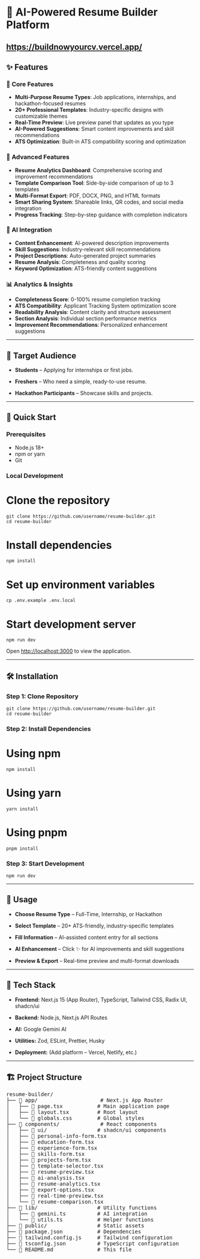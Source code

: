 # 🚀 AI-Powered Resume Builder Platform
https://buildnowyourcv.vercel.app/
---

## ✨ Features

### 🎯 **Core Features**
- **Multi-Purpose Resume Types**: Job applications, internships, and hackathon-focused resumes
- **20+ Professional Templates**: Industry-specific designs with customizable themes
- **Real-Time Preview**: Live preview panel that updates as you type
- **AI-Powered Suggestions**: Smart content improvements and skill recommendations
- **ATS Optimization**: Built-in ATS compatibility scoring and optimization

### 🚀 **Advanced Features**
- **Resume Analytics Dashboard**: Comprehensive scoring and improvement recommendations
- **Template Comparison Tool**: Side-by-side comparison of up to 3 templates
- **Multi-Format Export**: PDF, DOCX, PNG, and HTML formats
- **Smart Sharing System**: Shareable links, QR codes, and social media integration
- **Progress Tracking**: Step-by-step guidance with completion indicators

### 🤖 **AI Integration**
- **Content Enhancement**: AI-powered description improvements
- **Skill Suggestions**: Industry-relevant skill recommendations
- **Project Descriptions**: Auto-generated project summaries
- **Resume Analysis**: Completeness and quality scoring
- **Keyword Optimization**: ATS-friendly content suggestions

### 📊 **Analytics & Insights**
- **Completeness Score**: 0-100% resume completion tracking
- **ATS Compatibility**: Applicant Tracking System optimization score
- **Readability Analysis**: Content clarity and structure assessment
- **Section Analysis**: Individual section performance metrics
- **Improvement Recommendations**: Personalized enhancement suggestions

---

## 🎯 Target Audience

- **Students** – Applying for internships or first jobs.

- **Freshers** – Who need a simple, ready-to-use resume.

- **Hackathon Participants** – Showcase skills and projects.
---

## 🚀 Quick Start

### Prerequisites
- Node.js 18+ 
- npm or yarn
- Git

### Local Development

# Clone the repository
    git clone https://github.com/username/resume-builder.git
    cd resume-builder

# Install dependencies
    npm install

# Set up environment variables
    cp .env.example .env.local

# Start development server
    npm run dev

Open [http://localhost:3000](http://localhost:3000) to view the application.

---

## 🛠️ Installation

### Step 1: Clone Repository

    git clone https://github.com/username/resume-builder.git
    cd resume-builder


### Step 2: Install Dependencies

# Using npm
    npm install

# Using yarn
    yarn install

# Using pnpm
    pnpm install



### Step 3: Start Development

    npm run dev

---

## 📱 Usage

- **Choose Resume Type** – Full-Time, Internship, or Hackathon

- **Select Template** – 20+ ATS-friendly, industry-specific templates

- **Fill Information** – AI-assisted content entry for all sections

- **AI Enhancement** – Click ✨ for AI improvements and skill suggestions

- **Preview & Export** – Real-time preview and multi-format downloads
---

## 🔧 Tech Stack

- **Frontend:** Next.js 15 (App Router), TypeScript, Tailwind CSS, Radix UI, shadcn/ui

- **Backend:** Node.js, Next.js API Routes

- **AI:** Google Gemini AI

- **Utilities:** Zod, ESLint, Prettier, Husky

- **Deployment:** (Add platform – Vercel, Netlify, etc.)

---

## 🏗️ Project Structure

<pre>
resume-builder/
├── 📁 app/                    # Next.js App Router
│   ├── 📄 page.tsx           # Main application page
│   ├── 📄 layout.tsx         # Root layout
│   └── 📄 globals.css        # Global styles
├── 📁 components/             # React components
│   ├── 📁 ui/                # shadcn/ui components
│   ├── 📄 personal-info-form.tsx
│   ├── 📄 education-form.tsx
│   ├── 📄 experience-form.tsx
│   ├── 📄 skills-form.tsx
│   ├── 📄 projects-form.tsx
│   ├── 📄 template-selector.tsx
│   ├── 📄 resume-preview.tsx
│   ├── 📄 ai-analysis.tsx
│   ├── 📄 resume-analytics.tsx
│   ├── 📄 export-options.tsx
│   ├── 📄 real-time-preview.tsx
│   └── 📄 resume-comparison.tsx
├── 📁 lib/                   # Utility functions
│   ├── 📄 gemini.ts          # AI integration
│   └── 📄 utils.ts           # Helper functions
├── 📁 public/                # Static assets
├── 📄 package.json           # Dependencies
├── 📄 tailwind.config.js     # Tailwind configuration
├── 📄 tsconfig.json          # TypeScript configuration
└── 📄 README.md              # This file
</pre>

</div>
